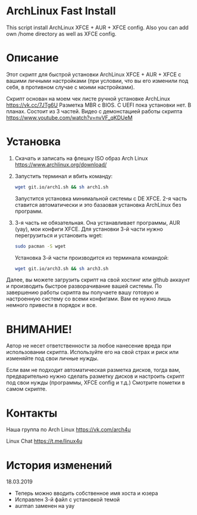 # ArchLinux Fast Install
This script install ArchLinux XFCE + AUR + XFCE config. Also you can add own /home directory as well as XFCE config.

# Описание
Этот скрипт для быстрой установки ArchLinux XFCE + AUR + XFCE с вашими личными настройками (при условии, что вы его изменили под себя, в противном случае с моими настройками).

Cкрипт основан на моем чек листе ручной установке ArchLinux https://vk.cc/7JTg6U
Разметка MBR c BIOS. C UEFI пока установки нет. В планах.
Cостоит из 3 частей. 
Видео с демонстацией работы скрипта https://www.youtube.com/watch?v=nvVF_qKDUeM

# Установка 
1) Скачать и записать на флешку ISO образ Arch Linux https://www.archlinux.org/download/
2) Запустить терминал и вбить команду:

   ```bash 
   wget git.io/arch1.sh && sh arch1.sh
   ```
   Запустится установка минимальной системы с DE XFCE.
   2-я часть ставится автоматически и это базаовая установка ArchLinux без программ. 
3) 3-я часть не обязательная. Она устанавливает программы, AUR (yay), мои конфиги XFCE.
   Для установки 3-й части нужно перегрузиться и установить wget:
   ```bash 
   sudo pacman -S wget
   ```
   Установка 3-й части производится из терминала командой:
   
   ```bash 
   wget git.io/arch3.sh && sh arch3.sh
   ```

Далее, вы можете загрузить скрипт на свой хостинг или github аккаунт и производить быстрое разворачивание вашей системы.
По завершению работы скрипта вы получаете вашу готовую и настроенную систему со всеми конфигами. Вам ее нужно лишь немного привести в порядок и все.

# ВНИМАНИЕ!
Автор не несет ответственности за любое нанесение вреда при использовании скрипта. Используйте его на свой страх и риск или изменяйте под свои личные нужды.

Если вам не подходит автоматическая разметка дисков, тогда вам, предварительно нужно сделать разметку дисков и настроить скрипт под свои нужды (программы, XFCE config и т.д.)
Смотрите пометки в самом скрипте.

# Контакты
Наша группа по Arch Linux https://vk.com/arch4u

Linux Chat https://t.me/linux4u

# История изменений
18.03.2019 
- Теперь можно вводить собственное имя хоста и юзера
- Исправлен 3-й файл с установкой темой
- aurman заменен на yay
